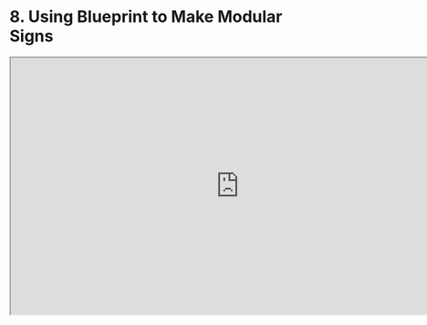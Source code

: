 # 8. Using Blueprint to Make Modular Signs

<p><iframe title="YouTube video player" src="https://www.youtube.com/embed/4sFaozDJUX8?rel=0" width="800" height="450" allowfullscreen="allowfullscreen" allow="accelerometer; autoplay; clipboard-write; encrypted-media; gyroscope; picture-in-picture"></iframe></p>